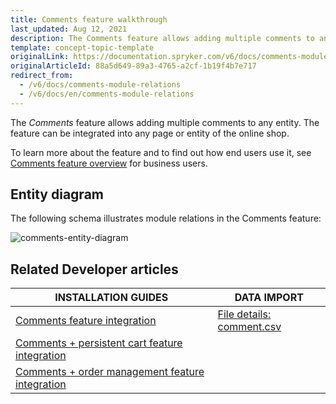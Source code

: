 ```yaml
---
title: Comments feature walkthrough
last_updated: Aug 12, 2021
description: The Comments feature allows adding multiple comments to any entity
template: concept-topic-template
originalLink: https://documentation.spryker.com/v6/docs/comments-module-relations
originalArticleId: 88a5d649-89a3-4765-a2cf-1b19f4b7e717
redirect_from:
  - /v6/docs/comments-module-relations
  - /v6/docs/en/comments-module-relations
---
```


The _Comments_ feature allows adding multiple comments to any entity. The feature can be integrated into any page or entity of the online shop.


To learn more about the feature and to find out how end users use it, see [Comments feature overview](/docs/scos/user/features/{{page.version}}/comments-feature-overview.html) for business users.


## Entity diagram

The following schema illustrates module relations in the Comments feature:

<div class="width-100">

![comments-entity-diagram](https://spryker.s3.eu-central-1.amazonaws.com/docs/Features/Mailing+&+Communication/Comments/techspec-comments-module-diagram.png)

</div>


## Related Developer articles

|INSTALLATION GUIDES  | DATA IMPORT |
|---------|---------|
| [Comments feature integration](/docs/scos/dev/feature-integration-guides/{{page.version}}/comments-feature-integration.html)  | [File details: comment.csv](/docs/scos/dev/data-import/{{page.version}}/data-import-categories/miscellaneous/file-details-comment.csv.html)  |
| [Comments + persistent cart feature integration](/docs/scos/dev/feature-integration-guides/{{page.version}}/comments-persistent-cart-feature-integration.html) |
| [Comments + order management feature integration](/docs/scos/dev/feature-integration-guides/{{page.version}}/comments-order-management-feature-integration.html) |

